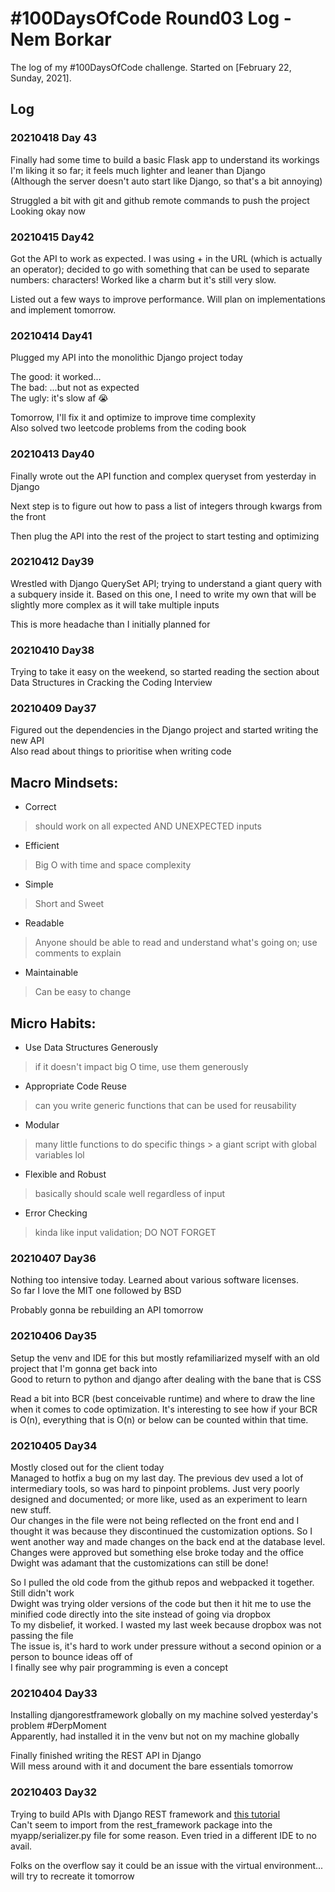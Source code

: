 # #100DaysOfCode Round03 Log - Nem Borkar

The log of my #100DaysOfCode challenge. Started on [February 22, Sunday, 2021].

## Log

### 20210418 Day 43

Finally had some time to build a basic Flask app to understand its workings  
I'm liking it so far; it feels much lighter and leaner than Django  
(Although the server doesn't auto start like Django, so that's a bit annoying)  

Struggled a bit with git and github remote commands to push the project  
Looking okay now  


### 20210415 Day42
Got the API to work as expected. I was using + in the URL (which is actually an operator); decided to go with something that can be used to separate numbers: characters! Worked like a charm but it's still very slow.  

Listed out a few ways to improve performance. Will plan on implementations and implement tomorrow.  

### 20210414 Day41

Plugged my API into the monolithic Django project today  

The good: it worked...  
The bad: ...but not as expected  
The ugly: it's slow af 😭  

Tomorrow, I'll fix it and optimize to improve time complexity  
Also solved two leetcode problems from the coding book  

### 20210413 Day40

Finally wrote out the API function and complex queryset from yesterday in Django  

Next step is to figure out how to pass a list of integers through kwargs from the front  

Then plug the API into the rest of the project to start testing and optimizing  

### 20210412 Day39

Wrestled with Django QuerySet API; trying to understand a giant query with a subquery inside it. Based on this one, I need to write my own that will be slightly more complex as it will take multiple inputs  

This is more headache than I initially planned for  

### 20210410 Day38

Trying to take it easy on the weekend, so started reading the section about Data Structures in Cracking the Coding Interview  

### 20210409 Day37

Figured out the dependencies in the Django project and started writing the new API  
Also read about things to prioritise when writing code  

## Macro Mindsets:  
* Correct
> should work on all expected AND UNEXPECTED inputs
* Efficient
> Big O with time and space complexity  
* Simple
> Short and Sweet  
* Readable
> Anyone should be able to read and understand what's going on; use comments to explain  
* Maintainable
> Can be easy to change  

## Micro Habits:  
* Use Data Structures Generously
> if it doesn't impact big O time, use them generously
* Appropriate Code Reuse
> can you write generic functions that can be used for reusability
* Modular
> many little functions to do specific things > a giant script with global variables lol
* Flexible and Robust
> basically should scale well regardless of input
* Error Checking
> kinda like input validation; DO NOT FORGET

### 20210407 Day36

Nothing too intensive today. Learned about various software licenses.  
So far I love the MIT one followed by BSD  

Probably gonna be rebuilding an API tomorrow  

### 20210406 Day35

Setup the venv and IDE for this but mostly refamiliarized myself with an old project that I'm gonna get back into  
Good to return to python and django after dealing with the bane that is CSS  

Read a bit into BCR (best conceivable runtime) and where to draw the line when it comes to code optimization. It's interesting to see how if your BCR is O(n), everything that is O(n) or below can be counted within that time.
 
### 20210405 Day34

Mostly closed out for the client today  
Managed to hotfix a bug on my last day. The previous dev used a lot of intermediary tools, so was hard to pinpoint problems. Just very poorly designed and documented; or more like, used as an experiment to learn new stuff.  
Our changes in the file were not being reflected on the front end and I thought it was because they discontinued the customization options. So I went another way and made changes on the back end at the database level. Changes were approved but something else broke today and the office Dwight was adamant that the customizations can still be done!  

So I pulled the old code from the github repos and webpacked it together. Still didn't work  
Dwight was trying older versions of the code but then it hit me to use the minified code directly into the site instead of going via dropbox  
To my disbelief, it worked. I wasted my last week because dropbox was not passing the file  
The issue is, it's hard to work under pressure without a second opinion or a person to bounce ideas off of  
I finally see why pair programming is even a concept  

### 20210404 Day33

Installing djangorestframework globally on my machine solved yesterday's problem #DerpMoment  
Apparently, had installed it in the venv but not on my machine globally  

Finally finished writing the REST API in Django  
Will mess around with it and document the bare essentials tomorrow  


### 20210403 Day32

Trying to build APIs with Django REST framework and [this tutorial](https://medium.com/swlh/build-your-first-rest-api-with-django-rest-framework-e394e39a482c)  
Can't seem to import from the rest_framework package into the myapp/serializer.py file for some reason. Even tried in a different IDE to no avail.  

Folks on the overflow say it could be an issue with the virtual environment... will try to recreate it tomorrow  
